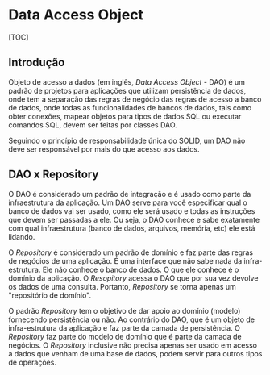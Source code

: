 # Data Access Object

[TOC]

## Introdução

Objeto de acesso a dados (em inglês, *Data Access Object* - DAO) é um padrão de projetos para aplicações que utilizam persistência de dados, onde tem a separação das regras de negócio das regras de acesso a banco de dados, onde todas as funcionalidades de bancos de dados, tais como obter conexões, mapear objetos para tipos de dados SQL ou executar comandos SQL, devem ser feitas por classes DAO.

Seguindo o princípio de responsabilidade única do SOLID, um DAO não deve ser responsável por mais do que acesso aos dados.

## DAO x Repository

O DAO é considerado um padrão de integração e é usado como parte da infraestrutura da aplicação. Um DAO serve para você especificar qual o banco de dados vai ser usado, como ele será usado e todas as instruções que devem ser passadas a ele. Ou seja, o DAO conhece e sabe exatamente com qual infraestrutura (banco de dados, arquivos, memória, etc) ele está lidando.

O *Repository* é considerado um padrão de domínio e faz parte das regras de negócios de uma aplicação. É uma interface que não sabe nada da infra-estrutura. Ele não conhece o banco de dados. O que ele conhece é o domínio da aplicação. O *Resopitory* acessa o DAO que por sua vez devolve os dados de uma consulta. Portanto, *Repository* se torna apenas um "repositório de domínio".

O padrão *Repository* tem o objetivo de dar apoio ao domínio (modelo) fornecendo persistência ou não. Ao contrário do DAO, que é um objeto de infra-estrutura da aplicação e faz parte da camada de persistência. O *Repository* faz parte do modelo de domínio que é parte da camada de negócios. O *Repository* inclusive não precisa apenas ser usado em acesso a dados que venham de uma base de dados, podem servir para outros tipos de operações.
